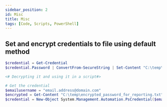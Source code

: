 ```yaml
---
sidebar_position: 2
id: Misc
title: Misc
tags: [Code, Scripts, PowerShell]
---
```


## Set and encrypt credentials to file using default method

```powershell
$credential = Get-Credential
$credential.Password | ConvertFrom-SecureString | Set-Content "C:\temp\Reporting\encrypted_password_for_reporting.txt"

<# Decrypting it and using it in a script#>

# Get the credential
$emailusername = "email.address@domain.com"
$encrypted = Get-Content "C:\temp\encrypted_password_for_reporting.txt" | ConvertTo-SecureString
$credential = New-Object System.Management.Automation.PsCredential($emailusername, $encrypted)
````
